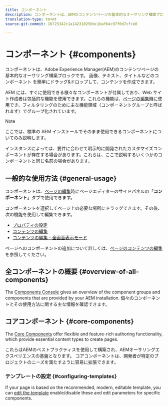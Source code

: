 ```yaml
---
title: コンポーネント
description: コンポーネントは、AEMのコンテンツページの基本的なオーサリング構築ブロックです。
translation-type: tm+mt
source-git-commit: 16725342c1a14231025bbc1bafb4c97f0d7cfce8

---
```



# コンポーネント {#components}

コンポーネントは、Adobe Experience Manager(AEM)のコンテンツページの基本的なオーサリング構築ブロックです。 画像、テキスト、タイトルなどのコンポーネント を簡単にドラッグ&amp;ドロップして、コンテンツを作成できます。

AEM には、すぐに使用できる様々なコンポーネントが付属しており、Web サイト作成者は包括的な機能を使用できます。これらの機能は、[ページの編集時](/help/sites-cloud/authoring/fundamentals/editing-content.md)に使用でき、フィルタリングのために主な機能領域（コンポーネントグループと呼ばれます）でグループ化されています。

>[!NOTE]
>
>ここでは、標準の AEM インストールでそのまま使用できるコンポーネントについてのみ説明します。
>
>インスタンスによっては、要件に合わせて明示的に開発されたカスタマイズコンポーネントが存在する場合があります。これらは、ここで説明するいくつかのコンポーネントと同じ名前の場合があります。

## 一般的な使用方法 {#general-usage}

コンポーネントは、[ページの編集](/help/sites-cloud/authoring/fundamentals/editing-content.md)時にページエディターのサイドパネルの「**コンポーネント**」タブで使用できます。

コンポーネントを選択してページ上の必要な場所にドラッグできます。その後、次の機能を使用して編集できます。

* [プロパティの設定](/help/sites-cloud/authoring/fundamentals/page-properties.md)
* [コンテンツの編集](/help/sites-cloud/authoring/fundamentals/editing-content.md)
* [コンテンツの編集 - 全画面表示モード](/help/sites-cloud/authoring/fundamentals/editing-content.md#edit-content-full-screen-mode)

ページへのコンポーネントの追加について詳しくは、[ページのコンテンツの編集](/help/sites-cloud/authoring/fundamentals/editing-content.md)を参照してください。

## 全コンポーネントの概要 {#overview-of-all-components}

The [Components Console](/help/sites-cloud/authoring/features/components-console.md) gives an overview of the component groups and components that are provided by your AEM installation. 個々のコンポーネントとその使用方法に関する主な情報を確認できます。

## コアコンポーネント {#core-components}

The [Core Components](https://docs.adobe.com/content/help/en/experience-manager-core-components/using/introduction.html) offer flexible and feature-rich authoring functionality, which provide essential content types to create pages.

これらはAEMのベストプラクティスを使用して構築され、AEMオーサリングエクスペリエンスの基盤となります。 コアコンポーネントは、開発者が特定のプロジェクトのニーズを満たすように容易に拡張できます。

### テンプレートの設定 {#configuring-templates}

If your page is based on the recommended, modern, editable template, you can [edit the template](/help/sites-cloud/authoring/features/templates.md) enable/disable these and edit parameters for specific components.
